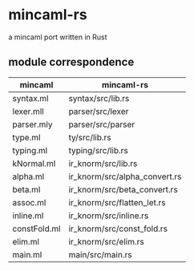 # mincaml-rs

a mincaml port written in Rust

## module correspondence

| mincaml      | mincaml-rs                    |
| ------------ | ----------------------------- |
| syntax.ml    | syntax/src/lib.rs             |
| lexer.mll    | parser/src/lexer              |
| parser.mly   | parser/src/parser             |
| type.ml      | ty/src/lib.rs                 |
| typing.ml    | typing/src/lib.rs             |
| kNormal.ml   | ir_knorm/src/lib.rs           |
| alpha.ml     | ir_knorm/src/alpha_convert.rs |
| beta.ml      | ir_knorm/src/beta_convert.rs  |
| assoc.ml     | ir_knorm/src/flatten_let.rs   |
| inline.ml    | ir_knorm/src/inline.rs        |
| constFold.ml | ir_knorm/src/const_fold.rs    |
| elim.ml      | ir_knorm/src/elim.rs          |
| main.ml      | main/src/main.rs              |
